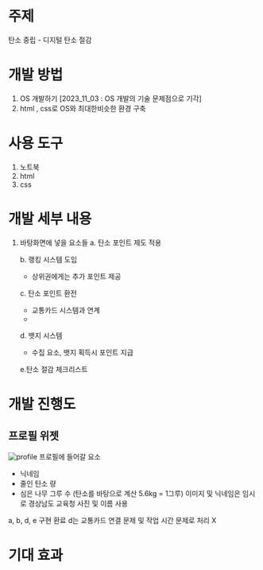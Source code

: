 # 주제
탄소 중립 - 디지털 탄소 절감

# 개발 방법
1. OS 개발하기 [2023_11_03 : OS 개발의 기술 문제점으로 기각]
2. html , css로 OS와 최대한비슷한 환경 구축


# 사용 도구
1. 노트북
2. html
3. css

# 개발 세부 내용
1. 바탕화면에 넣을 요소들
   a. 탄소 포인트 제도 적용
   
   b. 랭킹 시스템 도입
     - 상위권에게는 추가 포인트 제공
   
   c. 탄소 포인트 환전
     - 교통카드 시스템과 연계
     - 
   d. 뱃지 시스템
     - 수집 요소, 뱃지 획득시 포인트 지급
  
   e.탄소 절감 체크리스트

# 개발 진행도
## 프로필 위젯
![profile](https://github.com/js060409/Portfolio/assets/101975257/f985ab67-814c-4f6c-822f-0f284f8db2b0)
프로필에 들어갈 요소
- 닉네임
- 줄인 탄소 량
- 심은 나무 그루 수 (탄소를 바탕으로 계산 5.6kg = 1그루)
이미지 및 닉네임은 임시로 경상남도 교육청 사진 및 이름 사용

a, b, d, e 구현 환료 
d는 교통카드 연결 문제 및 작업 시간 문제로 처리 X




# 기대 효과
